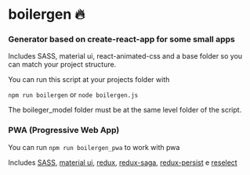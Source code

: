 # boilergen :fire:

### Generator based on create-react-app for some small apps

Includes SASS, material ui, react-animated-css and a base folder so you can match your project structure.

You can run this script at your projects folder with 

`npm run boilergen` or `node boilergen.js`

The boileger_model folder must be at the same level folder of the script.

### PWA (Progressive Web App)

You can run `npm run boilergen_pwa` to work with pwa

Includes [SASS](https://sass-lang.com/), [material ui](https://v1-3-0.material-ui.com/), [redux](https://redux.js.org/), [redux-saga](https://redux-saga.js.org/), [redux-persist](https://github.com/rt2zz/redux-persist) e [reselect](https://github.com/reduxjs/reselect)

